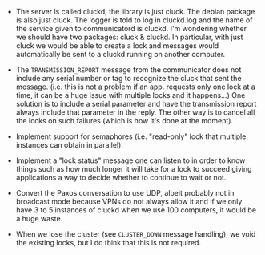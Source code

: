 
* The server is called cluckd, the library is just cluck. The debian package
  is also just cluck. The logger is told to log in cluckd.log and the name
  of the service given to communicatord is cluckd. I'm wondering whether we
  should have two packages: cluck & cluckd. In particular, with just cluck
  we would be able to create a lock and messages would automatically be sent
  to a cluckd running on another computer.

* The `TRANSMISSION_REPORT` message from the communicator does not include
  any serial number or tag to recognize the cluck that sent the message.
  (i.e. this is not a problem if an app. requests only one lock at a time,
  it can be a huge issue with multiple locks and it happens...) One solution
  is to include a serial parameter and have the transmission report always
  include that parameter in the reply. The other way is to cancel all the
  locks on such failures (which is how it's done at the moment).

* Implement support for semaphores (i.e. "read-only" lock that multiple
  instances can obtain in parallel).

* Implement a "lock status" message one can listen to in order to know
  things such as how much longer it will take for a lock to succeed
  giving applications a way to decide whether to continue to wait or not.

* Convert the Paxos conversation to use UDP, albeit probably not in
  broadcast mode because VPNs do not always allow it and if we only
  have 3 to 5 instances of cluckd when we use 100 computers, it would
  be a huge waste.

* When we lose the cluster (see `CLUSTER_DOWN` message handling), we void
  the existing locks, but I do think that this is not required.

